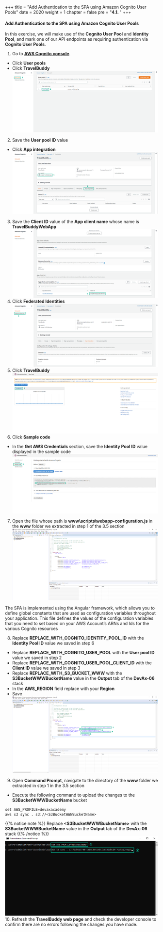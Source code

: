 +++
title = "Add Authentication to the SPA using Amazon Cognito User Pools"
date = 2020
weight = 1
chapter = false
pre = "<b>4.1. </b>"
+++
#### Add Authentication to the SPA using Amazon Cognito User Pools


In this exercise, we will make use of the **Cognito User Pool** and **Identity Pool**, and mark one of our API endpoints as requiring authentication via **Cognito User Pools**.

1. Go to [**AWS Cognito console**](https://console.aws.amazon.com/cognito/home).
* Click **User pools**
* Click **TravelBuddy**
![Add Authentication to the SPA using Amazon Cognito User Pools](/images/4-configure-aaa/4.1-add-authentication-with-cognito/add-authentication-with-cognito-001.png?featherlight=false&width=90pc)
2. Save the **User pool ID** value
* Click **App integration**
![Add Authentication to the SPA using Amazon Cognito User Pools](/images/4-configure-aaa/4.1-add-authentication-with-cognito/add-authentication-with-cognito-002.png?featherlight=false&width=90pc)
3. Save the **Client ID** value of the **App client name** whose name is **TravelBuddyWebApp**
![Add Authentication to the SPA using Amazon Cognito User Pools](/images/4-configure-aaa/4.1-add-authentication-with-cognito/add-authentication-with-cognito-003.png?featherlight=false&width=90pc)
4. Click **Federated Identities**
![Add Authentication to the SPA using Amazon Cognito User Pools](/images/4-configure-aaa/4.1-add-authentication-with-cognito/add-authentication-with-cognito-004.png?featherlight=false&width=90pc)
5. Click **TravelBuddy**
![Add Authentication to the SPA using Amazon Cognito User Pools](/images/4-configure-aaa/4.1-add-authentication-with-cognito/add-authentication-with-cognito-005.png?featherlight=false&width=90pc)
6. Click **Sample code**
* In the **Get AWS Credentials** section, save the **Identity Pool ID** value displayed in the sample code
![Add Authentication to the SPA using Amazon Cognito User Pools](/images/4-configure-aaa/4.1-add-authentication-with-cognito/add-authentication-with-cognito-006.png?featherlight=false&width=90pc)
7. Open the file whose path is **www\scripts\webapp-configuration.js** in the **www** folder we extracted in step 1 of the 3.5 section
![Add Authentication to the SPA using Amazon Cognito User Pools](/images/4-configure-aaa/4.1-add-authentication-with-cognito/add-authentication-with-cognito-007.png?featherlight=false&width=90pc)

The SPA is implemented using the Angular framework, which allows you to define global constants that are used as configuration variables throughout your application. This file defines the values of the configuration variables that you need to set based on your AWS Account’s ARNs and Ids for the various Cognito resources

8. Replace **REPLACE_WITH_COGNITO_IDENTITY_POOL_ID** with the **Identity Pool ID** value we saved in step 6
* Replace **REPLACE_WITH_COGNITO_USER_POOL** with the **User pool ID** value we saved in step 2
* Replace **REPLACE_WITH_COGNITO_USER_POOL_CLIENT_ID** with the **Client ID** value we saved in step 3
* Replace **REPLACE_WITH_S3_BUCKET_WWW** with the **S3BucketWWWBucketName** value in the **Output** tab of the **DevAx-06** stack
* In the **AWS_REGION** field replace with your **Region**
* Save
![Add Authentication to the SPA using Amazon Cognito User Pools](/images/4-configure-aaa/4.1-add-authentication-with-cognito/add-authentication-with-cognito-008.png?featherlight=false&width=90pc)
9. Open **Command Prompt**, navigate to the directory of the **www** folder we extracted in step 1 in the 3.5 section
* Execute the following command to upload the changes to the **S3BucketWWWBucketName** bucket
```
set AWS_PROFILE=devaxacademy
aws s3 sync . s3://<S3BucketWWWBucketName>
```
{{% notice note %}} 
Replace **\<S3BucketWWWBucketName\>** with the **S3BucketWWWBucketName** value in the **Output** tab of the **DevAx-06** stack
{{% /notice %}}
![Add Authentication to the SPA using Amazon Cognito User Pools](/images/4-configure-aaa/4.1-add-authentication-with-cognito/add-authentication-with-cognito-009.png?featherlight=false&width=60pc)
10. Refresh the **TravelBuddy web page** and check the developer console to confirm there are no errors following the changes you have made.